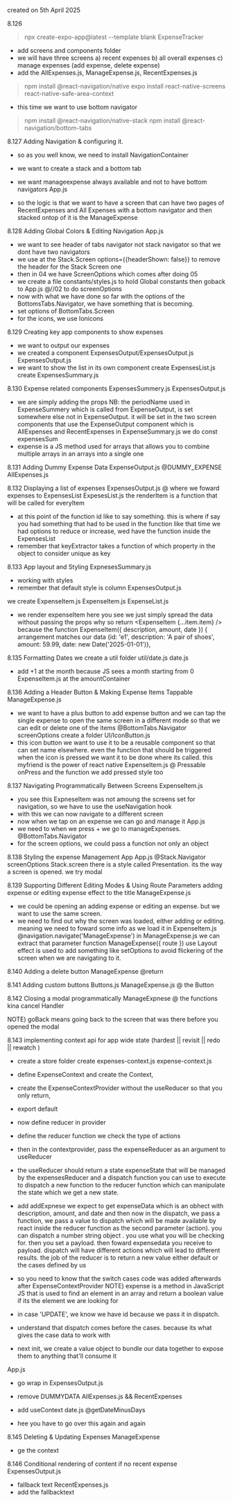 created on 5th April 2025

8.126
> npx create-expo-app@latest --template blank ExpenseTracker 
- add screens and components folder
- we will have three screens a) recent expenses b) all overall expenses c) manage expenses (add expense, delete expense)
- add the AllExpenses.js, ManageExpense.js, RecentExpenses.js

> npm install @react-navigation/native
> expo install react-native-screens react-native-safe-area-context

- this time we want to use bottom navigator
> npm install @react-navigation/native-stack
> npm install @react-navigation/bottom-tabs

8.127 Adding Navigation & configuring it.
- so as you well know, we need to install NavigationContainer 
- we want to create a stack and a bottom tab 

- we want manageexpense always available and not to have bottom navigators
App.js
- so the logic is that we want to have a screen that can have two pages of RecentExpenses and All Expenses with a bottom navigator and then stacked ontop of it is the ManageExpense

8.128 Adding Global Colors & Editing Navigation
App.js
- we want to see header of tabs navigator not stack navigator so that we dont have two navigators
- we use at the Stack.Screen options={{headerShown: false}} to remove the header for the Stack Screen one
- then in 04 we have ScreenOptions which comes after doing 05
- we create a file
constants/styles.js 
to hold Global constants
then goback to 
App.js @//02 to do screenOptions
- now with what we have done so far with the options of the BottomsTabs.Navigator, we have something that is becoming. 
- set options of BottomTabs.Screen
- for the icons, we use Ionicons

8.129 Creating key app components to show expenses
- we want to output our expenses
- we created a component
ExpensesOutput/ExpensesOutput.js
ExpensesOutput.js
- we want to show the list in its own component
create ExpensesList.js
create ExpensesSummary.js

8.130 Expense related components
ExpensesSummery.js
ExpensesOutput.js
- we are simply adding the props
NB: the periodName used in ExpenseSummery which is called from ExpenseOutput, is set somewhere else not in ExpenseOutput. it will be set in the two screen components that use the ExpenseOutput component which is AllExpenses and RecentExpenses
in 
ExpenseSummary.js we do const expensesSum
- expense is a JS method used for arrays that allows you to combine multiple arrays in an arrays into a single one

8.131 Adding Dummy Expense Data
ExpenseOutput.js 
@DUMMY_EXPENSE
AllExpenses.js

8.132 Displaying a list of expenses
ExpensesOutput.js
@ where we foward expenses to ExpensesList
ExpesesList.js
the renderItem is a function that will be called for everyItem
- at this point of the function id like to say something. this is where if say you had something that had to be used in the function like that time we had options to reduce or increase, wed have the function inside the ExpensesList
- remember that keyExtractor takes a function of which property in the object to consider unique as key

8.133 App layout and Styling
ExpnesesSummary.js
- working with styles
- remember that default style is column
ExpensesOutput.js

we create
ExpenseItem.js
ExpenseItem.js
ExpenseList.js
- we render expenseItem
here you see we just simply spread the data without passing the props why so
    return <ExpenseItem {...item.item} />
because the 
function ExpenseItem({ description, amount, date }) {
arrangement matches our data
    {id: 'e1', description: 'A pair of shoes', amount: 59.99, date: new Date('2025-01-01')},

8.135 Formatting Dates
we create a util folder
util/date.js
date.js
- add +1 at the month because JS sees a month starting from 0
ExpenseItem.js at the amountContainer

8.136 Adding a Header Button & Making Expense Items Tappable
ManageExpense.js
- we want to have a plus button to add expense button and we can tap the single expense to open the same screen in a different mode so that we can edit or delete one of the items
@BottomTabs.Navigator screenOptions
create a folder 
UI/IconButton.js
- this icon button we want to use it to be a reusable component so that can set name elsewhere. even the function that should be triggered when the icon is pressed we want it to be done where its called. 
this myfriend is the power of react native
ExpenseItem.js
@ Pressable onPress and the function
we add pressed style too

8.137 Navigating Programmatically Between Screens
ExpenseItem.js
- you see this ExpneseItem was not amoung the screens set for navigation, so we have to use the useNavigation hook
- with this we can now navigate to a different screen
- now when we tap on an expense we can go and manage it
App.js 
- we need to when we press + we go to manageExpenses. 
@BottomTabs.Navigator
- for the screen options, we could pass a function not only an object

8.138 Styling the expense Management App
App.js
@Stack.Navigator screenOptions
                 Stack.screen
there is a style called Presentation. its the way a screen is opened. we try modal

8.139 Supporting Different Editing Modes & Using Route Parameters adding expense or editing expense effect to the title
ManageExpense.js
- we could be opening an adding expense or editing an expense. but we want to use the same screen. 
- we need to find out why the screen was loaded, either adding or editing. meaning we need to foward some info as we load it in 
ExpenseItem.js 
@navigation.navigate('ManageExpense')
in
ManageExpense.js
we can extract that parameter
function ManageExpense({ route })
use Layout effect is used to add something like setOptions to avoid flickering of the screen when we are navigating to it.

8.140 Adding a delete button
ManageExpense 
@return

8.141 Adding custom buttons
Buttons.js
ManageExpense.js
@ the Button

8.142 Closing a modal programmatically
ManageExpnese 
@ the functions kina cancel Handler

NOTE) goBack means going back to the screen that was there before you opened the modal

8.143 implementing context api for app wide state (hardest || revisit || redo || rewatch )
- create a store folder
create expenses-context.js
expense-context.js
- define ExpenseContext and create the Context, 
- create the ExpenseContextProvider without the useReducer so that you only return, 
- export default
- now define reducer in provider
- define the reducer function we check the type of actions
- then in the contextprovider, pass the expenseReducer as an argument to useReducer
- the useReducer should return a state expenseState that will be managed by the expensesReducer and a dispatch function you can use to execute to dispatch a new function to the reducer function which can manipulate the state which we get a new state.
- add addExpnese
we expect to get expenseData which is an obhect with description, amount, and date and then now in the dispatch, we pass a function, we pass a value to dispatch which will be made available by react inside the reducer function as the second parameter (action). you can dispatch a number string object . you use what you will be checking for.  then you set a payload. then foward expensedata you receive to payload. dispatch will have different actions which will lead to different results. the job of the reducer is to return a new value either default or the cases defined by us
- so you need to know that the switch cases code was added afterwards after ExpenseContextProvider
NOTE) expense is a method in JavaScript JS that is used to find an element in an array and return a boolean value if its the element we are looking for
- in case 'UPDATE', we know we have id because we pass it in dispatch. 
- understand that dispatch comes before the cases. because its what gives the case data to work with

- next init, we create a value object to bundle our data together to expose them to anything that'll consume it 

App.js
- go wrap
in
ExpensesOutput.js
- remove DUMMYDATA
AllExpenses.js && RecentExpenses
- add useContext
date.js
@getDateMinusDays

- hee you have to go over this again and again

8.145 Deleting & Updating Expenses
ManageExpense
- ge the context

8.146 Conditional rendering of content if no recent expense
ExpensesOutput.js
- fallback text
RecentExpenses.js
- add the fallbacktext